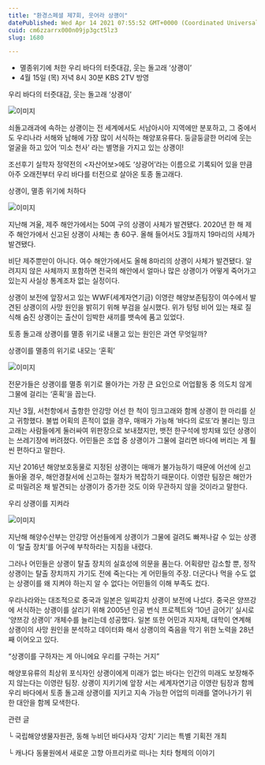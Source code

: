 ```yaml
---
title: "환경스페셜 제7회, 웃어라 상괭이"
datePublished: Wed Apr 14 2021 07:55:52 GMT+0000 (Coordinated Universal Time)
cuid: cm6zzarrx000n09jp3gct5lz3
slug: 1680

---
```



- 멸종위기에 처한 우리 바다의 터줏대감, 웃는 돌고래 ‘상괭이’
- 4월 15일 (목) 저녁 8시 30분 KBS 2TV 방영

우리 바다의 터줏대감, 웃는 돌고래 ‘상괭이’

![이미지](https://cdn.hashnode.com/res/hashnode/image/upload/v1739247902854/cd7204ad-44f7-4d64-bc22-7b16e5289032.jpeg)

쇠돌고래과에 속하는 상괭이는 전 세계에서도 서남아시아 지역에만 분포하고, 그 중에서도 우리나라 서해와 남해에 가장 많이 서식하는 해양포유류다. 둥글둥글한 머리에 웃는 얼굴을 하고 있어 ‘미소 천사’ 라는 별명을 가지고 있는 상괭이!

조선후기 실학자 정약전의 <자산어보>에도 ‘상광어’라는 이름으로 기록되어 있을 만큼 아주 오래전부터 우리 바다를 터전으로 살아온 토종 돌고래다.

상괭이, 멸종 위기에 처하다

![이미지](https://cdn.hashnode.com/res/hashnode/image/upload/v1739247904536/8d41e77b-e630-46c0-b98c-2c511efb54bf.jpeg)

지난해 겨울, 제주 해안가에서는 50여 구의 상괭이 사체가 발견됐다. 2020년 한 해 제주 해안가에서 신고된 상괭이 사체는 총 60구. 올해 들어서도 3월까지 19마리의 사체가 발견됐다.

비단 제주뿐만이 아니다. 여수 해안가에서도 올해 8마리의 상괭이 사체가 발견됐다. 알려지지 않은 사체까지 포함하면 전국의 해안에서 얼마나 많은 상괭이가 어떻게 죽어가고 있는지 사실상 통계조차 없는 실정이다.

상괭이 보전에 앞장서고 있는 WWF(세계자연기금) 이영란 해양보존팀장이 여수에서 발견된 상괭이의 사망 원인을 밝히기 위해 부검을 실시했다. 위가 텅텅 비어 있는 채로 질식해 숨진 상괭이는 출산이 임박한 새끼를 뱃속에 품고 있었다.

토종 돌고래 상괭이를 멸종 위기로 내몰고 있는 원인은 과연 무엇일까?

상괭이를 멸종의 위기로 내모는 ‘혼획’

![이미지](https://cdn.hashnode.com/res/hashnode/image/upload/v1739247906355/312a6e29-3f05-48e5-9baa-31b2ad58e836.jpeg)

전문가들은 상괭이를 멸종 위기로 몰아가는 가장 큰 요인으로 어업활동 중 의도치 않게 그물에 걸리는 ‘혼획’을 꼽는다.

지난 3월, 서천항에서 출항한 안강망 어선 한 척이 밍크고래와 함께 상괭이 한 마리를 싣고 귀항했다. 불법 어획의 흔적이 없을 경우, 매매가 가능해 ‘바다의 로또’라 불리는 밍크고래는 사람들에게 둘러싸여 위판장으로 보내졌지만, 뱃전 한구석에 방치돼 있던 상괭이는 쓰레기장에 버려졌다. 어민들은 조업 중 상괭이가 그물에 걸리면 바다에 버리는 게 훨씬 편하다고 말한다.

지난 2016년 해양보호동물로 지정된 상괭이는 매매가 불가능하기 때문에 어선에 싣고 돌아올 경우, 해안경찰서에 신고하는 절차가 복잡하기 때문이다. 이영란 팀장은 해안가로 떠밀려온 채 발견되는 상괭이가 증가한 것도 이와 무관하지 않을 것이라고 말한다.

우리 상괭이를 지켜라

![이미지](https://cdn.hashnode.com/res/hashnode/image/upload/v1739247908111/3a1d75b1-5403-4257-a82e-dc2ab145d4ad.jpeg)

지난해 해양수산부는 안강망 어선들에게 상괭이가 그물에 걸려도 빠져나갈 수 있는 상괭이 ‘탈출 장치’를 어구에 부착하라는 지침을 내렸다.

그러나 어민들은 상괭이 탈출 장치의 실효성에 의문을 품는다. 어획량만 감소할 뿐, 정작 상괭이는 탈출 장치까지 가기도 전에 죽는다는 게 어민들의 주장. 더군다나 먹을 수도 없는 상괭이를 왜 지켜야 하는지 알 수 없다는 어민들의 이해 부족도 컸다.

우리나라와는 대조적으로 중국과 일본은 일찌감치 상괭이 보전에 나섰다. 중국은 양쯔강에 서식하는 상괭이를 살리기 위해 2005년 인공 번식 프로젝트와 ‘10년 금어기’ 실시로 ‘양쯔강 상괭이’ 개체수를 늘리는데 성공했다. 일본 또한 어민과 지자체, 대학이 연계해 상괭이의 사망 원인을 분석하고 데이터화 해서 상괭이의 죽음을 막기 위한 노력을 28년째 이어오고 있다.

“상괭이를 구하자는 게 아니에요 우리를 구하는 거지”

해양포유류의 최상위 포식자인 상괭이에게 미래가 없는 바다는 인간의 미래도 보장해주지 않는다는 이영란 팀장. 상괭이 지키기에 앞장 서는 세계자연기금 이영란 팀장과 함께 우리 바다에서 토종 돌고래 상괭이를 지키고 지속 가능한 어업의 미래를 열어나가기 위한 대안을 함께 모색한다.

관련 글

└ 국립해양생물자원관, 동해 누비던 바다사자 ‘강치’ 기리는 특별 기획전 개최

└ 캐나다 동물원에서 새로운 고향 아프리카로 떠나는 치타 형제의 이야기